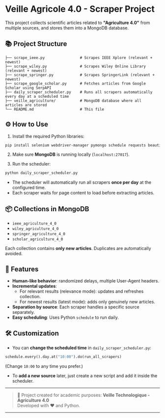 # Veille Agricole 4.0 - Scraper Project

This project collects scientific articles related to **"Agriculture 4.0"** from multiple sources, and stores them into a MongoDB database.

## 📚 Project Structure

```
├── scrape_ieee.py                # Scrapes IEEE Xplore (relevant + newest)
├── scrape_wiley.py               # Scrapes Wiley Online Library (relevant + newest)
├── scrape_springer.py            # Scrapes SpringerLink (relevant + newest)
├── scrape_google_scholar.py      # Fetches articles from Google Scholar using SerpAPI
├── daily_scraper_scheduler.py    # Runs all scrapers automatically every day at a scheduled time
├── veille_agriculture/           # MongoDB database where all articles are stored
└── README.md                     # This file
```

## ⚙️ How to Use

1. Install the required Python libraries:

```bash
pip install selenium webdriver-manager pymongo schedule requests beautifulsoup4
```

2. Make sure **MongoDB** is running locally (`localhost:27017`).

3. Run the scheduler:

```bash
python daily_scraper_scheduler.py
```

- The scheduler will automatically run all scrapers **once per day** at the configured time.
- Each scraper waits for page content to load before extracting articles.

## 📦 Collections in MongoDB

- `ieee_agriculture_4_0`
- `wiley_agriculture_4_0`
- `springer_agriculture_4_0`
- `scholar_agriculture_4_0`

Each collection contains **only new articles**. Duplicates are automatically avoided.

## 🧠 Features

- **Human-like behavior**: randomized delays, multiple User-Agent headers.
- **Incremental updates**:
  - For relevant results (relevance mode): updates and refreshes collection.
  - For newest results (latest mode): adds only genuinely new articles.
- **Separation by source**: Each scraper handles a specific source separately.
- **Easy scheduling**: Uses Python `schedule` to run daily.

## 🛠️ Customization

- You can **change the scheduled time** in `daily_scraper_scheduler.py`:

```python
schedule.every().day.at("10:00").do(run_all_scrapers)
```

(Change `10:00` to any time you prefer.)

- To **add a new source** later, just create a new script and add it inside the scheduler.

---

> 🧩 Project created for academic purposes: **Veille Technologique - Agriculture 4.0**  
> Developed with ❤️ and Python.

---
